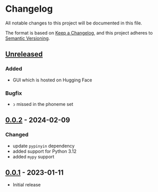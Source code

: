 # Changelog

All notable changes to this project will be documented in this file.

The format is based on [Keep a Changelog](https://keepachangelog.com/en/1.1.0/),
and this project adheres to [Semantic Versioning](https://semver.org/spec/v2.0.0.html).

## [Unreleased]

### Added

- GUI which is hosted on Hugging Face

### Bugfix

- `ɔ` missed in the phoneme set

## [0.0.2] - 2024-02-09

### Changed

- update `pypinyin` dependency
- added support for Python 3.12
- added `mypy` support

## [0.0.1] - 2023-01-11

- Initial release

[unreleased]: https://github.com/stefantaubert/pinyin-to-ipa/compare/v0.0.2...HEAD
[0.0.2]: https://github.com/stefantaubert/pinyin-to-ipa/compare/v0.0.1...v0.0.2
[0.0.1]: https://github.com/stefantaubert/pinyin-to-ipa/releases/tag/v0.0.1
